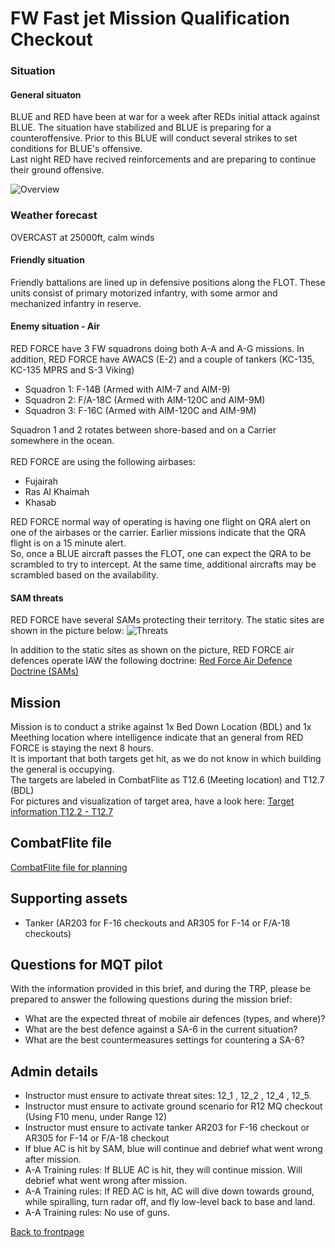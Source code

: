 # FW Fast jet Mission Qualification Checkout


### Situation
#### General situaton
BLUE and RED have been at war for a week after REDs initial attack against BLUE. The situation have stabilized and BLUE is preparing for a counteroffensive. 
Prior to this BLUE will conduct several strikes to set conditions for BLUE's offensive. <br>
Last night RED have recived reinforcements and are preparing to continue their ground offensive.

![Overview](/ATRM_Brief/Pictures/388_MQ_CHECKOUT_R12.PNG)


### Weather forecast
OVERCAST at 25000ft, calm winds


#### Friendly situation
Friendly battalions are lined up in defensive positions along the FLOT. These units consist of primary motorized infantry, with some armor and mechanized infantry in reserve.


#### Enemy situation - Air
RED FORCE have 3 FW squadrons doing both A-A and A-G missions. In addition, RED FORCE have AWACS (E-2) and a couple of tankers (KC-135, KC-135 MPRS and S-3 Viking)
- Squadron 1: F-14B (Armed with AIM-7 and AIM-9)
- Squadron 2: F/A-18C (Armed with AIM-120C and AIM-9M)
- Squadron 3: F-16C (Armed with AIM-120C and AIM-9M)

Squadron 1 and 2 rotates between shore-based and on a Carrier somewhere in the ocean. <br>
<br>
RED FORCE are using the following airbases:
- Fujairah
- Ras Al Khaimah
- Khasab

RED FORCE normal way of operating is having one flight on QRA alert on one of the airbases or the carrier. Earlier missions indicate that the QRA flight is on a 15 minute alert.<br>
So, once a BLUE aircraft passes the FLOT, one can expect the QRA to be scrambled to try to intercept. At the same time, additional aircrafts may be scrambled based on the availability.<br>


#### SAM threats
RED FORCE have several SAMs protecting their territory. The static sites are shown in the picture below:
![Threats](/ATRM_Brief/Pictures/388_MQ_CHECKOUT_R12_2.PNG)

In addition to the static sites as shown on the picture, RED FORCE air defences operate IAW the following doctrine:
[Red Force Air Defence Doctrine (SAMs)](/ATRM_Brief/Pages/Generic_airdefence.html)  


## Mission
Mission is to conduct a strike against 1x Bed Down Location (BDL) and 1x Meething location where intelligence indicate that an general from RED FORCE is staying the next 8 hours. <br>
It is important that both targets get hit, as we do not know in which building the general is occupying.<br>
The targets are labeled in CombatFlite as T12.6 (Meeting location) and T12.7 (BDL) <br>
For pictures and visualization of target area, have a look here: [Target information T12.2 - T12.7](/ATRM_Brief/Targets/ATRM_Range12_T12.2_T12.7.pdf) 

## CombatFlite file
[CombatFlite file for planning](/ATRM_Brief/Files/ATRM_CF_388_MQ_checkout.cf)


## Supporting assets
- Tanker (AR203 for F-16 checkouts and AR305 for F-14 or F/A-18 checkouts)

## Questions for MQT pilot
With the information provided in this brief, and during the TRP, please be prepared to answer the following questions during the mission brief:
- What are the expected threat of mobile air defences (types, and where)?
- What are the best defence against a SA-6 in the current situation?
- What are the best countermeasures settings for countering a SA-6?


## Admin details
- Instructor must ensure to activate threat sites: 12_1 , 12_2 , 12_4 , 12_5.
- Instructor must ensure to activate ground scenario for R12 MQ checkout (Using F10 menu, under Range 12)
- Instructor must ensure to activate tanker AR203 for F-16 checkout or AR305 for F-14 or F/A-18 checkout
- If blue AC is hit by SAM, blue will continue and debrief what went wrong after mission.
- A-A Training rules: If BLUE AC is hit, they will continue mission. Will debrief what went wrong after mission. 
- A-A Training rules: If RED AC is hit, AC will dive down towards ground, while spiralling,  turn radar off, and fly low-level back to base and land. 
- A-A Training rules: No use of guns.





[Back to frontpage](https://132nd-vwing.github.io/ATRM_Brief/)